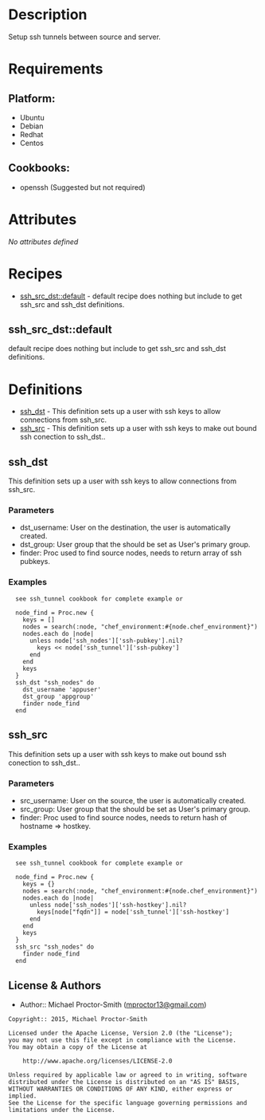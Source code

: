 # Description

Setup ssh tunnels between source and server.

# Requirements

## Platform:

* Ubuntu
* Debian
* Redhat
* Centos

## Cookbooks:

* openssh (Suggested but not required)

# Attributes

*No attributes defined*

# Recipes

* [ssh_src_dst::default](#ssh_src_dstdefault) - default recipe does nothing but include to get ssh_src and ssh_dst definitions.

## ssh_src_dst::default

default recipe does nothing but include to get ssh_src and ssh_dst definitions.

# Definitions

* [ssh_dst](#ssh_dst) - This definition sets up a user with ssh keys to allow connections from ssh_src.
* [ssh_src](#ssh_src) - This definition sets up a user with ssh keys to make out bound ssh conection to ssh_dst..

## ssh_dst

  This definition sets up a user with ssh keys to allow connections from ssh_src.


### Parameters

- dst_username: User on the destination, the user is automatically created.
- dst_group: User group that the should be set as User's primary group.
- finder: Proc used to find source nodes, needs to return array of ssh pubkeys.

### Examples

      see ssh_tunnel cookbook for complete example or

      node_find = Proc.new {
        keys = []
        nodes = search(:node, "chef_environment:#{node.chef_environment}")
        nodes.each do |node|
          unless node['ssh_nodes']['ssh-pubkey'].nil?
            keys << node['ssh_tunnel']['ssh-pubkey']
          end
        end
        keys
      }
      ssh_dst "ssh_nodes" do
        dst_username 'appuser'
        dst_group 'appgroup'
        finder node_find
      end
## ssh_src

  This definition sets up a user with ssh keys to make out bound ssh conection to ssh_dst..


### Parameters

- src_username: User on the source, the user is automatically created.
- src_group: User group that the should be set as User's primary group.
- finder: Proc used to find source nodes, needs to return hash of hostname => hostkey.

### Examples

      see ssh_tunnel cookbook for complete example or

      node_find = Proc.new {
        keys = {}
        nodes = search(:node, "chef_environment:#{node.chef_environment}")
        nodes.each do |node|
          unless node['ssh_nodes']['ssh-hostkey'].nil?
            keys[node["fqdn"]] = node['ssh_tunnel']['ssh-hostkey']
          end
        end
        keys
      }
      ssh_src "ssh_nodes" do
        finder node_find
      end

License & Authors
-----------------
- Author:: Michael Proctor-Smith (<mproctor13@gmail.com>)

```text
Copyright:: 2015, Michael Proctor-Smith

Licensed under the Apache License, Version 2.0 (the "License");
you may not use this file except in compliance with the License.
You may obtain a copy of the License at

    http://www.apache.org/licenses/LICENSE-2.0

Unless required by applicable law or agreed to in writing, software
distributed under the License is distributed on an "AS IS" BASIS,
WITHOUT WARRANTIES OR CONDITIONS OF ANY KIND, either express or implied.
See the License for the specific language governing permissions and
limitations under the License.
```
